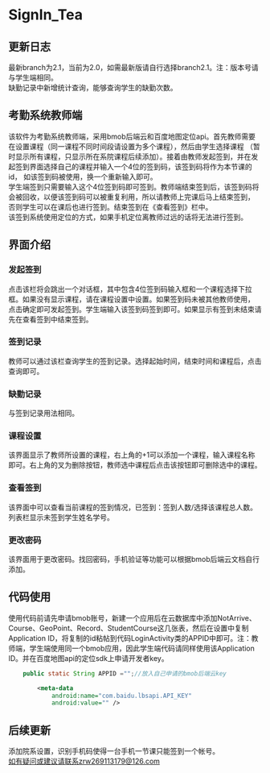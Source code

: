 # SignIn_Tea
## 更新日志
最新branch为2.1，当前为2.0，如需最新版请自行选择branch2.1。注：版本号请与学生端相同。
<br>缺勤记录中新增统计查询，能够查询学生的缺勤次数。
## 考勤系统教师端
该软件为考勤系统教师端，采用bmob后端云和百度地图定位api。首先教师需要在设置课程（同一课程不同时间段请设置为多个课程），然后由学生选择课程
（暂时显示所有课程，只显示所在系院课程后续添加）。接着由教师发起签到，并在发起签到界面选择自己的课程并输入一个4位的签到码，该签到码将作为本节课的id，
如该签到码被使用，换一个重新输入即可。
<br>  学生端签到只需要输入这个4位签到码即可签到。教师端结束签到后，该签到码将会被回收，以便该签到码可以被重复利用，所以请教师上完课后马上结束签到，
否则学生可以在课后也进行签到。结束签到在《查看签到》栏中。
<br>该签到系统使用定位的方式，如果手机定位离教师过远的话将无法进行签到。
## 界面介绍
### 发起签到
  点击该栏将会跳出一个对话框，其中包含4位签到码输入框和一个课程选择下拉框。如果没有显示课程，请在课程设置中设置。如果签到码未被其他教师使用，
点击确定即可发起签到。学生端输入该签到码签到即可。如果显示有签到未结束请先在查看签到中结束签到。

### 签到记录
教师可以通过该栏查询学生的签到记录。选择起始时间，结束时间和课程后，点击查询即可。
### 缺勤记录
与签到记录用法相同。
### 课程设置
该界面显示了教师所设置的课程，右上角的+1可以添加一个课程，输入课程名称即可。右上角的叉为删除按钮，教师选中课程后点击该按钮即可删除选中的课程。
### 查看签到
该界面中可以查看当前课程的签到情况，已签到：签到人数/选择该课程总人数。列表栏显示未签到学生姓名学号。
### 更改密码
该界面用于更改密码。找回密码，手机验证等功能可以根据bmob后端云文档自行添加。
## 代码使用
使用代码前请先申请bmob账号，新建一个应用后在云数据库中添加NotArrive、Course、GeoPoint、Record、StudentCourse这几张表，然后在设置中复制
Application ID，将复制的id粘帖到代码LoginActivity类的APPID中即可。注：教师端，学生端使用同一个bmob应用，因此学生端代码请同样使用该Application ID。并在百度地图api的定位sdk上申请开发者key。
```Java
    public static String APPID ="";//放入自己申请的bmob后端云key
```
```xml
        <meta-data
            android:name="com.baidu.lbsapi.API_KEY"
            android:value="" />
```

## 后续更新
添加院系设置，识别手机码使得一台手机一节课只能签到一个帐号。
<br>如有疑问或建议请联系zrw269113179@126.com
